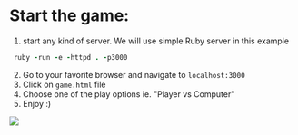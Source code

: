 # Start the game:
1. start any kind of server. We will use simple Ruby server in this example
```ruby
 ruby -run -e -httpd . -p3000
```
2. Go to your favorite browser and navigate to `localhost:3000`
3. Click on `game.html` file
4. Choose one of the play options ie. "Player vs Computer"
5. Enjoy :)

![](pong.gif)
